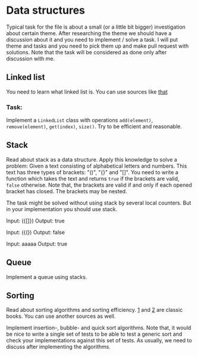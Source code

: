 # Data structures
Typical task for the file is about a small (or a little bit bigger) investigation about certain theme. After researching the theme
we should have a discussion about it and you need to implement / solve a task. I will put theme and tasks and you need to pick them 
up and make pull request with solutions. Note that the task will be considered as done only after discussion with me.
## Linked list
You need to learn what linked list is. You can use sources like [that](https://humanwhocodes.com/blog/2019/01/computer-science-in-javascript-linked-list/)
### Task:
Implement a `LinkedList` class with operations `add(element)`, `remove(element)`, `get(index)`, `size()`. Try to be efficient and reasonable.
## Stack
Read about stack as a data structure. Apply this knowledge to solve a problem:
Given a text consisting of alphabetical letters and numbers. This text has three types of brackets: "()", "{}" and "[]". You need to write a function which takes the text and returns `true` if the brackets are valid, `false` otherwise. Note that, the brackets are valid if and only if each opened bracket has closed. The brackets may be nested.

The task might be solved without using stack by several local counters. But in your implementation you should use stack.

Input: ({[]})
Output: true

Input: ({(})
Output: false

Input: aaaaa
Output: true

## Queue
Implement a queue using stacks.

## Sorting
Read about sorting algorithms and sorting efficiency. [1](https://www.amazon.com/Data-Structures-Algorithms-Alfred-Aho/dp/0201000237) and [2](https://www.amazon.com/Algorithms-4th-Robert-Sedgewick/dp/032157351X) are classic books. You can use another sources as well.

Implement insertion-, bubble- and quick sort algorithms. Note that, it would be nice to write a single set of tests to be able to test a generic sort and check your implementations against this set of tests. As usually, we need to discuss after implementing the algorithms. 
